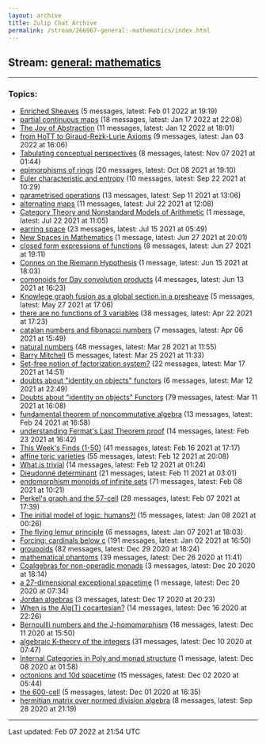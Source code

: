 ```yaml
---
layout: archive
title: Zulip Chat Archive
permalink: /stream/266967-general:-mathematics/index.html
---
```


## Stream: [general: mathematics](https://mattecapu.github.io/ct-zulip-archive/stream/266967-general:-mathematics/index.html)
---

### Topics:

* [Enriched Sheaves](topic/Enriched.20Sheaves.html) (5 messages, latest: Feb 01 2022 at 19:19)
* [partial continuous maps](topic/partial.20continuous.20maps.html) (18 messages, latest: Jan 17 2022 at 22:08)
* [The Joy of Abstraction](topic/The.20Joy.20of.20Abstraction.html) (11 messages, latest: Jan 12 2022 at 18:01)
* [from HoTT to Giraud-Rezk-Lurie Axioms](topic/from.20HoTT.20to.20Giraud-Rezk-Lurie.20Axioms.html) (9 messages, latest: Jan 03 2022 at 16:06)
* [Tabulating conceptual perspectives](topic/Tabulating.20conceptual.20perspectives.html) (8 messages, latest: Nov 07 2021 at 01:44)
* [epimorphisms of rings](topic/epimorphisms.20of.20rings.html) (20 messages, latest: Oct 08 2021 at 19:10)
* [Euler characteristic and entropy](topic/Euler.20characteristic.20and.20entropy.html) (10 messages, latest: Sep 22 2021 at 10:29)
* [parametrised operations](topic/parametrised.20operations.html) (13 messages, latest: Sep 11 2021 at 13:06)
* [alternating maps](topic/alternating.20maps.html) (11 messages, latest: Jul 22 2021 at 12:08)
* [Category Theory and Nonstandard Models of Arithmetic](topic/Category.20Theory.20and.20Nonstandard.20Models.20of.20Arithmetic.html) (1 message, latest: Jul 22 2021 at 11:05)
* [earring space](topic/earring.20space.html) (23 messages, latest: Jul 15 2021 at 05:49)
* [New Spaces in Mathematics](topic/New.20Spaces.20in.20Mathematics.html) (1 message, latest: Jun 27 2021 at 20:01)
* [closed form expressions of functions](topic/closed.20form.20expressions.20of.20functions.html) (8 messages, latest: Jun 27 2021 at 19:11)
* [Connes on the Riemann Hypothesis](topic/Connes.20on.20the.20Riemann.20Hypothesis.html) (1 message, latest: Jun 15 2021 at 18:03)
* [comonoids for Day convolution products](topic/comonoids.20for.20Day.20convolution.20products.html) (4 messages, latest: Jun 13 2021 at 16:23)
* [Knowlege graph fusion as a global section in a presheave](topic/Knowlege.20graph.20fusion.20as.20a.20global.20section.20in.20a.20presheave.html) (5 messages, latest: May 27 2021 at 17:06)
* [there are no functions of 3 variables](topic/there.20are.20no.20functions.20of.203.20variables.html) (38 messages, latest: Apr 22 2021 at 17:23)
* [catalan numbers and fibonacci numbers](topic/catalan.20numbers.20and.20fibonacci.20numbers.html) (7 messages, latest: Apr 06 2021 at 15:49)
* [natural numbers](topic/natural.20numbers.html) (48 messages, latest: Mar 28 2021 at 11:55)
* [Barry Mitchell](topic/Barry.20Mitchell.html) (5 messages, latest: Mar 25 2021 at 11:33)
* [Set-free notion of factorization system?](topic/Set-free.20notion.20of.20factorization.20system.3F.html) (22 messages, latest: Mar 17 2021 at 14:51)
* [doubts about "identity on objects" functors](topic/doubts.20about.20.22identity.20on.20objects.22.20functors.html) (6 messages, latest: Mar 12 2021 at 22:49)
* [Doubts about "identity on objects" Functors](topic/Doubts.20about.20.22identity.20on.20objects.22.20Functors.html) (79 messages, latest: Mar 11 2021 at 16:08)
* [fundamental theorem of noncommutative algebra](topic/fundamental.20theorem.20of.20noncommutative.20algebra.html) (13 messages, latest: Feb 24 2021 at 16:58)
* [understanding Fermat's Last Theorem proof](topic/understanding.20Fermat's.20Last.20Theorem.20proof.html) (14 messages, latest: Feb 23 2021 at 16:42)
* [This Week's Finds (1-50)](topic/This.20Week's.20Finds.20(1-50).html) (41 messages, latest: Feb 16 2021 at 17:17)
* [affine toric varieties](topic/affine.20toric.20varieties.html) (55 messages, latest: Feb 12 2021 at 20:08)
* [What is trivial](topic/What.20is.20trivial.html) (14 messages, latest: Feb 12 2021 at 01:24)
* [Dieudonné determinant](topic/Dieudonn.C3.A9.20determinant.html) (21 messages, latest: Feb 11 2021 at 03:01)
* [endomorphism monoids of infinite sets](topic/endomorphism.20monoids.20of.20infinite.20sets.html) (71 messages, latest: Feb 08 2021 at 10:21)
* [Perkel's graph and the 57-cell](topic/Perkel's.20graph.20and.20the.2057-cell.html) (28 messages, latest: Feb 07 2021 at 17:39)
* [The initial model of logic: humans?!](topic/The.20initial.20model.20of.20logic.3A.20humans.3F!.html) (15 messages, latest: Jan 08 2021 at 00:26)
* [The flying lemur principle](topic/The.20flying.20lemur.20principle.html) (6 messages, latest: Jan 07 2021 at 18:03)
* [Forcing: cardinals below c](topic/Forcing.3A.20cardinals.20below.20c.html) (191 messages, latest: Jan 02 2021 at 16:50)
* [groupoids](topic/groupoids.html) (82 messages, latest: Dec 29 2020 at 18:24)
* [mathematical phantoms](topic/mathematical.20phantoms.html) (39 messages, latest: Dec 26 2020 at 11:41)
* [Coalgebras for non-operadic monads](topic/Coalgebras.20for.20non-operadic.20monads.html) (3 messages, latest: Dec 20 2020 at 18:14)
* [a 27-dimensional exceptional spacetime](topic/a.2027-dimensional.20exceptional.20spacetime.html) (1 message, latest: Dec 20 2020 at 07:34)
* [Jordan algebras](topic/Jordan.20algebras.html) (3 messages, latest: Dec 17 2020 at 20:23)
* [When is the Alg(T) cocartesian?](topic/When.20is.20the.20Alg(T).20cocartesian.3F.html) (14 messages, latest: Dec 16 2020 at 22:26)
* [Bernoullli numbers and the J-homomorphism](topic/Bernoullli.20numbers.20and.20the.20J-homomorphism.html) (16 messages, latest: Dec 11 2020 at 15:50)
* [algebraic K-theory of the integers](topic/algebraic.20K-theory.20of.20the.20integers.html) (31 messages, latest: Dec 10 2020 at 07:47)
* [Internal Categories in Poly and monad structure](topic/Internal.20Categories.20in.20Poly.20and.20monad.20structure.html) (1 message, latest: Dec 08 2020 at 01:58)
* [octonions and 10d spacetime](topic/octonions.20and.2010d.20spacetime.html) (15 messages, latest: Dec 02 2020 at 05:44)
* [the 600-cell](topic/the.20600-cell.html) (5 messages, latest: Dec 01 2020 at 16:35)
* [hermitian matrix over normed division algebra](topic/hermitian.20matrix.20over.20normed.20division.20algebra.html) (8 messages, latest: Sep 28 2020 at 21:19)

<hr><p>Last updated: Feb 07 2022 at 21:54 UTC</p>